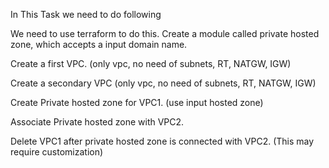 In This Task we need to do following 

We need to use terraform to do this. Create a module called private hosted zone, which accepts a input domain name.

Create a first VPC. (only vpc, no need of subnets, RT, NATGW, IGW)

Create a secondary VPC (only vpc, no need of subnets, RT, NATGW, IGW)

Create Private hosted zone for VPC1. (use input hosted zone)

Associate Private hosted zone with VPC2.

Delete VPC1 after private hosted zone is connected with VPC2. (This may require customization)
